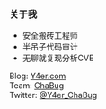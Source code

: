 ### 关于我
- 安全搬砖工程师
- 半吊子代码审计
- 无聊就复现分析CVE

Blog: [Y4er.com](http://Y4er.com)  
Team: [ChaBug](http://www.chabug.org)  
Twitter: [@Y4er_ChaBug](https://twitter.com/Y4er_ChaBug)
